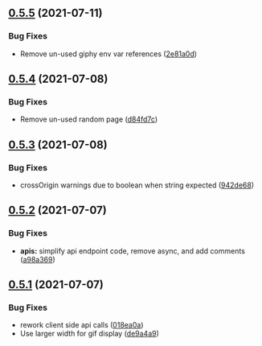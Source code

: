 ## [0.5.5](https://github.com/bsord/weatherdrop/compare/0.5.4...0.5.5) (2021-07-11)


### Bug Fixes

* Remove un-used giphy env var references ([2e81a0d](https://github.com/bsord/weatherdrop/commit/2e81a0d64b5e02d1d8b449dec400b4fe07d13793))



## [0.5.4](https://github.com/bsord/weatherdrop/compare/0.5.3...0.5.4) (2021-07-08)


### Bug Fixes

* Remove un-used random page ([d84fd7c](https://github.com/bsord/weatherdrop/commit/d84fd7c53ac4d44bd47be3da81e810342972bfda))



## [0.5.3](https://github.com/bsord/weatherdrop/compare/0.5.2...0.5.3) (2021-07-08)


### Bug Fixes

* crossOrigin warnings due to boolean when string expected ([942de68](https://github.com/bsord/weatherdrop/commit/942de683e05f4882d05dc0f9a85cef8020f8444c))



## [0.5.2](https://github.com/bsord/weatherdrop/compare/0.5.1...0.5.2) (2021-07-07)


### Bug Fixes

* **apis:** simplify api endpoint code, remove async, and add comments ([a98a369](https://github.com/bsord/weatherdrop/commit/a98a3696254776c6aff5b0c9152e029d9008bce1))



## [0.5.1](https://github.com/bsord/weatherdrop/compare/0.5.0...0.5.1) (2021-07-07)


### Bug Fixes

* rework client side api calls ([018ea0a](https://github.com/bsord/weatherdrop/commit/018ea0a326a0e6978ef915a838b7ddfeeaeb2464))
* Use larger width for gif display ([de9a4a9](https://github.com/bsord/weatherdrop/commit/de9a4a91fa0368238dd575ada7b08581f9ee8043))




